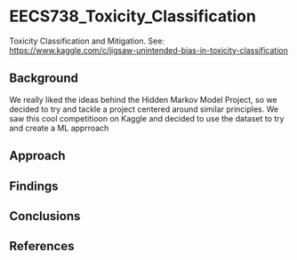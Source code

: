 # EECS738_Toxicity_Classification
Toxicity Classification and Mitigation. See: https://www.kaggle.com/c/jigsaw-unintended-bias-in-toxicity-classification

## Background
We really liked the ideas behind the Hidden Markov Model Project, so we decided to try and tackle a project centered around similar principles. We saw this cool competitioon on Kaggle and decided to use the dataset to try and create a ML apprroach

## Approach

## Findings

## Conclusions

## References
